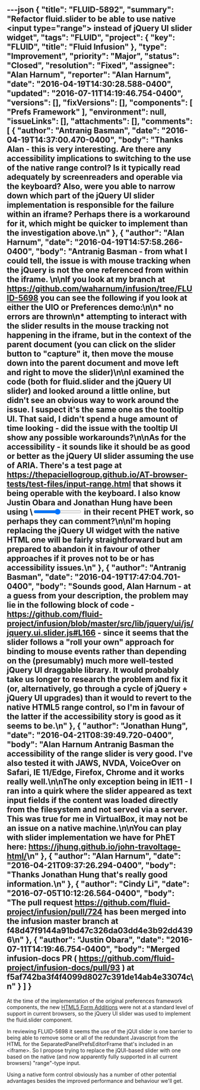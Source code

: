 ---json
{
  "title": "FLUID-5892",
  "summary": "Refactor fluid.slider to be able to use native <input type=\"range\"> instead of jQuery UI slider widget",
  "tags": "FLUID",
  "project": {
    "key": "FLUID",
    "title": "Fluid Infusion"
  },
  "type": "Improvement",
  "priority": "Major",
  "status": "Closed",
  "resolution": "Fixed",
  "assignee": "Alan Harnum",
  "reporter": "Alan Harnum",
  "date": "2016-04-19T14:30:28.588-0400",
  "updated": "2016-07-11T14:19:46.754-0400",
  "versions": [],
  "fixVersions": [],
  "components": [
    "Prefs Framework"
  ],
  "environment": null,
  "issueLinks": [],
  "attachments": [],
  "comments": [
    {
      "author": "Antranig Basman",
      "date": "2016-04-19T14:37:00.470-0400",
      "body": "Thanks Alan - this is very interesting. Are there any accessibility implications to switching to the use of the native range control? Is it typically read adequately by screenreaders and operable via the keyboard? Also, were you able to narrow down which part of the jQuery UI slider implementation is responsible for the failure within an iframe? Perhaps there is a workaround for it, which might be quicker to implement than the investigation above.\n"
    },
    {
      "author": "Alan Harnum",
      "date": "2016-04-19T14:57:58.266-0400",
      "body": "Antranig Basman - from what I could tell, the issue is with mouse tracking when the jQuery is not the one referenced from within the iframe.&#x20;\n\nIf you look at my branch at <https://github.com/waharnum/infusion/tree/FLUID-5698> you can see the following if you look at either the UIO or Preferences demo:\n\n* no errors are thrown\n* attempting to interact with the slider results in the mouse tracking not happening in the iframe, but in the context of the parent document (you can click on the slider button to \"capture\" it, then move the mouse down into the parent document and move left and right to move the slider)\n\nI examined the code (both for fluid.slider and the jQuery UI slider) and looked around a little online, but didn't see an obvious way to work around the issue. I suspect it's the same one as the tooltip UI. That said, I didn't spend a huge amount of time looking - did the issue with the tooltip UI show any possible workarounds?\n\nAs for the accessibility - it sounds like it should be as good or better as the jQuery UI slider assuming the use of ARIA. There's a test page at <https://thepaciellogroup.github.io/AT-browser-tests/test-files/input-range.html> that shows it being operable with the keyboard. I also know Justin Obara and Jonathan Hung have been using \\<input type='range'> in their recent PHET work, so perhaps they can comment?\n\nI'm hoping replacing the jQuery UI widget with the native HTML one will be fairly straightforward but am prepared to abandon it in favour of other approaches if it proves not to be or has accessibility issues.\n"
    },
    {
      "author": "Antranig Basman",
      "date": "2016-04-19T17:47:04.701-0400",
      "body": "Sounds good, Alan Harnum - at a guess from your description, the problem may lie in the following block of code - <https://github.com/fluid-project/infusion/blob/master/src/lib/jquery/ui/js/jquery.ui.slider.js#L166> - since it seems that the slider follows a \"roll your own\" approach for binding to mouse events rather than depending on the (presumably) much more well-tested jQuery UI draggable library. It would probably take us longer to research the problem and fix it (or, alternatively, go through a cycle of jQuery + jQuery UI upgrades) than it would to revert to the native HTML5 range control, so I'm in favour of the latter if the accessibility story is good as it seems to be.\n"
    },
    {
      "author": "Jonathan Hung",
      "date": "2016-04-21T08:39:49.720-0400",
      "body": "Alan Harnum Antranig Basman the accessibility of the range slider is very good. I've also tested it with JAWS, NVDA, VoiceOver on Safari, IE 11/Edge, Firefox, Chrome and it works really well.\n\nThe only exception being in IE11 - I ran into a quirk where the slider appeared as text input fields if the content was loaded directly from the filesystem and not served via a server. This was true for me in VirtualBox, it may not be an issue on a native machine.\n\nYou can play with slider implementation we have for PhET here: <https://jhung.github.io/john-travoltage-html/>\n"
    },
    {
      "author": "Alan Harnum",
      "date": "2016-04-21T09:37:26.294-0400",
      "body": "Thanks Jonathan Hung that's really good information.\n"
    },
    {
      "author": "Cindy Li",
      "date": "2016-07-05T10:12:26.564-0400",
      "body": "The pull request <https://github.com/fluid-project/infusion/pull/724> has been merged into the infusion master branch at f48d47f9144a91bd47c326da03dd4e3b92dd4396\n"
    },
    {
      "author": "Justin Obara",
      "date": "2016-07-11T14:19:46.754-0400",
      "body": "Merged infusion-docs PR ( <https://github.com/fluid-project/infusion-docs/pull/93> ) at f5af742ba3f4f4099d8027c391de14ab4e33074c\n"
    }
  ]
}
---
At the time of the implementation of the original preferences framework components, the new [HTML5 Form Additions](https://www.w3.org/wiki/HTML5_form_additions) were not at a standard level of support in current browsers, so the jQuery UI slider was used to implement the fluid.slider component.

In reviewing FLUID-5698 it seems the use of the jQUI slider is one barrier to being able to remove some or all of the redundant Javascript from the HTML for the SeparatedPanelPrefsEditorFrame that's included in an \<iframe>. So I propose trying to replace the jQUI-based slider with one based on the native (and now apparently fully supported in all current browsers) "range"-type input.

Using a native form control obviously has a number of other potential advantages besides the improved performance and behaviour we'll get.

        